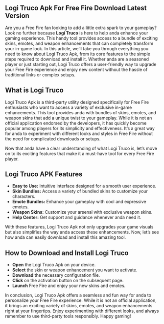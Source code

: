 ## Logi Truco Apk For Free Fire Download Latest Version

Are you a Free Fire fan looking to add a little extra spark to your gameplay? Look no further because **Logi Truco** is here to help anda enhance your gaming experience. This handy tool provides access to a bundle of exciting skins, emotes, and weapon enhancements that can completely transform your in-game look. In this article, we’ll take you through everything you need to know about Logi Truco Apk, from its core features to the simple steps required to download and install it. Whether anda are a seasoned player or just starting out, Logi Truco offers a user-friendly way to upgrade your Free Fire experience and enjoy new content without the hassle of traditional links or complex setups.

## What is Logi Truco

Logi Truco Apk is a third-party utility designed specifically for Free Fire enthusiasts who want to access a variety of exclusive in-game enhancements. This tool provides anda with bundles of skins, emotes, and weapon skins that add a unique twist to your gameplay. While it is not an official application endorsed by the developers, it has quickly become popular among players for its simplicity and effectiveness. It’s a great way for anda to experiment with different looks and styles in Free Fire without the need for complicated downloads or setups.

Now that anda have a clear understanding of what Logi Truco is, let’s move on to its exciting features that make it a must-have tool for every Free Fire player.

## Logi Truco APK Features

- **Easy to Use:** Intuitive interface designed for a smooth user experience.
- **Skin Bundles:** Access a variety of bundled skins to customize your characters.
- **Emote Bundles:** Enhance your gameplay with cool and expressive emotes.
- **Weapon Skins:** Customize your arsenal with exclusive weapon skins.
- **Help Center:** Get support and guidance whenever anda need it.

With these features, Logi Truco Apk not only upgrades your game visuals but also simplifies the way anda access these enhancements. Now, let’s see how anda can easily download and install this amazing tool.

## How to Download and Install Logi Truco

- **Open** the Logi Truco Apk on your device.
- **Select** the skin or weapon enhancement you want to activate.
- **Download** the necessary configuration file.
- **Click** on the activation button on the subsequent page.
- **Launch** Free Fire and enjoy your new skins and emotes.

In conclusion, Logi Truco Apk offers a seamless and fun way for anda to personalize your Free Fire experience. While it is not an official application, it brings an exciting variety of skins, emotes, and weapon enhancements right at your fingertips. Enjoy experimenting with different looks, and always remember to use third-party tools responsibly. Happy gaming!
